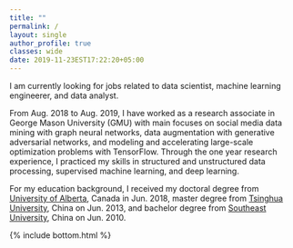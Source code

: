 ```yaml
---
title: ""
permalink: /
layout: single
author_profile: true
classes: wide
date: 2019-11-23EST17:22:20+05:00
---
```


I am currently looking for jobs related to data scientist, machine learning engineerer, and data analyst.

From Aug. 2018 to Aug. 2019, I have worked as a research associate in George Mason University (GMU) with main focuses on social media data mining with graph neural networks, data augmentation with generative adversarial networks, and modeling and accelerating large-scale optimization problems with TensorFlow. Through the one year research experience, I practiced my skills in structured and unstructured data processing, supervised machine learning, and deep learning. 

<!--Before joining GMU, --->

For my education background, I received my doctoral degree from [University of Alberta](https://www.ualberta.ca/), Canada in Jun. 2018, master degree from [Tsinghua University](http://www.tsinghua.edu.cn/publish/newthuen/), China on Jun. 2013, and bachelor degree from [Southeast University](http://www.seu.edu.cn/english/), China on Jun. 2010.

<!--- ## Education
- Doctor of Philosophy, [Civil Engineering](http://www.civil.engineering.ualberta.ca/), Jun. 2018,  
[University of Alberta](https://www.ualberta.ca/), Edmonton, Canada             
- Master of Engineering, [Electronic Engineering](http://www.ee.tsinghua.edu.cn/publish/eeen/index.html), Jun. 2013,  
[Tsinghua University](http://www.tsinghua.edu.cn/publish/newthuen/), Beijing, China
- Bachelor of Engineering, [Information Engineering](http://radio.seu.edu.cn/), Jun. 2010,  
[Southeast University](http://www.seu.edu.cn/english/), Nanjing, China -->

{% include bottom.html %}

